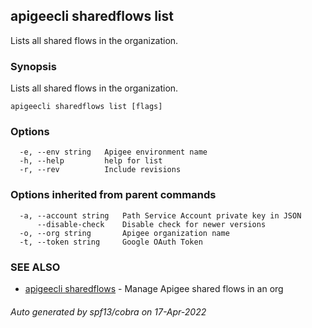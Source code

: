 ## apigeecli sharedflows list

Lists all shared flows in the organization.

### Synopsis

Lists all shared flows in the organization.

```
apigeecli sharedflows list [flags]
```

### Options

```
  -e, --env string   Apigee environment name
  -h, --help         help for list
  -r, --rev          Include revisions
```

### Options inherited from parent commands

```
  -a, --account string   Path Service Account private key in JSON
      --disable-check    Disable check for newer versions
  -o, --org string       Apigee organization name
  -t, --token string     Google OAuth Token
```

### SEE ALSO

* [apigeecli sharedflows](apigeecli_sharedflows.md)	 - Manage Apigee shared flows in an org

###### Auto generated by spf13/cobra on 17-Apr-2022
